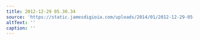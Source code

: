 ```yaml
---
title: 2012-12-29 05.30.34
source: 'https://static.jamesdigioia.com/uploads/2014/01/2012-12-29-05-30-34-scaled.jpg'
altText: ''
caption: ''
---
```


